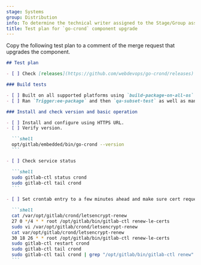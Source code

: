 ```yaml
---
stage: Systems
group: Distribution
info: To determine the technical writer assigned to the Stage/Group associated with this page, see https://handbook.gitlab.com/handbook/product/ux/technical-writing/#assignments
title: Test plan for `go-crond` component upgrade
---
```


Copy the following test plan to a comment of the merge request that upgrades the component.

````markdown
## Test plan

- [ ] Check [releases](https://github.com/webdevops/go-crond/releases) for potentially breaking changes.

### Build tests

- [ ] Built on all supported platforms using `build-package-on-all-os` job.
- [ ] Ran `Trigger:ee-package` and then `qa-subset-test` as well as manual `qa-remaining-test-manual` CI jobs on `gitlab.com`.

### Install and check version and basic operation

- [ ] Install and configure using HTTPS URL.
- [ ] Verify version.

  ```shell
  opt/gitlab/embedded/bin/go-crond --version
  ```

- [ ] Check service status

  ```shell
  sudo gitlab-ctl status crond
  sudo gitlab-ctl tail crond
  ```

- [ ] Set crontab entry to a few minutes ahead and make sure cert request renewal occurs

  ```shell
  cat /var/opt/gitlab/crond/letsencrypt-renew
  27 0 */4 * * root /opt/gitlab/bin/gitlab-ctl renew-le-certs
  sudo vi /var/opt/gitlab/crond/letsencrypt-renew
  cat var/opt/gitlab/crond/letsencrypt-renew
  30 18 26 * * root /opt/gitlab/bin/gitlab-ctl renew-le-certs
  sudo gitlab-ctl restart crond
  sudo gitlab-ctl tail crond
  sudo gitlab-ctl tail crond | grep "/opt/gitlab/bin/gitlab-ctl renew"
  ```
````
